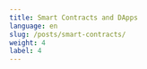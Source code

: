 ```yaml
---
title: Smart Contracts and DApps
language: en
slug: /posts/smart-contracts/
weight: 4
label: 4
---
```

